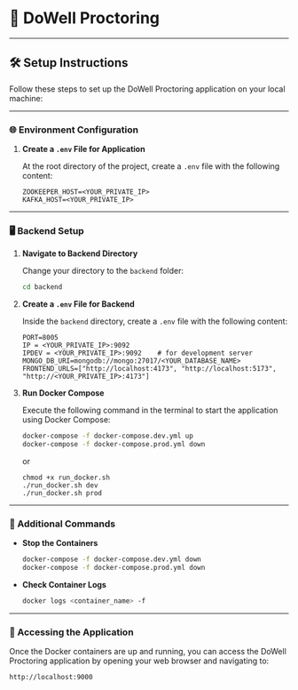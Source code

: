 # 🚀 DoWell Proctoring

---

## 🛠️ Setup Instructions

Follow these steps to set up the DoWell Proctoring application on your local machine:

---

### 🌐 Environment Configuration

1. **Create a `.env` File for Application**

    At the root directory of the project, create a `.env` file with the following content:
    ```env
    ZOOKEEPER_HOST=<YOUR_PRIVATE_IP>
    KAFKA_HOST=<YOUR_PRIVATE_IP>
    ```

---

### 🖥️ Backend Setup

1. **Navigate to Backend Directory**

    Change your directory to the `backend` folder:
    ```bash
    cd backend
    ```

2. **Create a `.env` File for Backend**

    Inside the `backend` directory, create a `.env` file with the following content:
    ```env
    PORT=8005
    IP = <YOUR_PRIVATE_IP>:9092
    IPDEV = <YOUR_PRIVATE_IP>:9092    # for development server
    MONGO_DB_URI=mongodb://mongo:27017/<YOUR_DATABASE_NAME>
    FRONTEND_URLS=["http://localhost:4173", "http://localhost:5173", "http://<YOUR_PRIVATE_IP>:4173"]
    ```

5. **Run Docker Compose**

    Execute the following command in the terminal to start the application using Docker Compose:
    ```bash
    docker-compose -f docker-compose.dev.yml up 
    docker-compose -f docker-compose.prod.yml down
    ```

    or

    ```
    chmod +x run_docker.sh
    ./run_docker.sh dev
    ./run_docker.sh prod

    ```

---

### 🛑 Additional Commands

- **Stop the Containers**
    ```bash
    docker-compose -f docker-compose.dev.yml down
    docker-compose -f docker-compose.prod.yml down
    ```

- **Check Container Logs**
    ```bash
    docker logs <container_name> -f
    ```

---

### 🌟 Accessing the Application

Once the Docker containers are up and running, you can access the DoWell Proctoring application by opening your web browser and navigating to:

```http
http://localhost:9000
